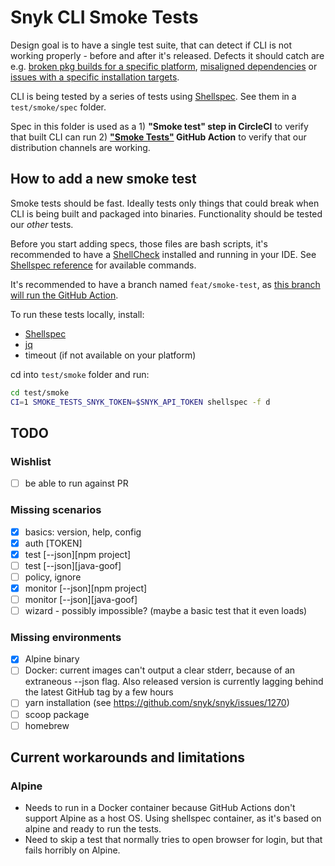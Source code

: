 # Snyk CLI Smoke Tests

Design goal is to have a single test suite, that can detect if CLI is not working properly - before and after it's released. Defects it should catch are e.g. [broken pkg builds for a specific platform](https://github.com/snyk/snyk/issues/670), [misaligned dependencies](https://github.com/snyk/snyk/issues/1261) or [issues with a specific installation targets](https://github.com/snyk/snyk/issues/1270).

CLI is being tested by a series of tests using [Shellspec](https://shellspec.info). See them in a `test/smoke/spec` folder.

Spec in this folder is used as a 1) **"Smoke test" step in CircleCI** to verify that built CLI can run 2) **["Smoke Tests"](https://github.com/snyk/snyk/actions?query=workflow%3A%22Smoke+Tests%22) GitHub Action** to verify that our distribution channels are working.

## How to add a new smoke test

Smoke tests should be fast. Ideally tests only things that could break when CLI is being built and packaged into binaries. Functionality should be tested our _other_ tests.

Before you start adding specs, those files are bash scripts, it's recommended to have a [ShellCheck](https://www.shellcheck.net) installed and running in your IDE. See [Shellspec reference](https://github.com/shellspec/shellspec/blob/master/docs/references.md#expectation) for available commands.

It's recommended to have a branch named `feat/smoke-test`, as [this branch will run the GitHub Action](https://github.com/snyk/snyk/blob/f35f39e96ef7aa69b22a846315dda015b12a4564/.github/workflows/smoke-tests.yml#L3-L5).

To run these tests locally, install:

- [Shellspec](https://shellspec.info)
- [jq](https://stedolan.github.io/jq/)
- timeout (if not available on your platform)

cd into `test/smoke` folder and run:

```sh
cd test/smoke
CI=1 SMOKE_TESTS_SNYK_TOKEN=$SNYK_API_TOKEN shellspec -f d
```

## TODO

### Wishlist

- [ ] be able to run against PR

### Missing scenarios

- [x] basics: version, help, config
- [x] auth [TOKEN]
- [x] test [--json][npm project]
- [ ] test [--json][java-goof]
- [ ] policy, ignore
- [x] monitor [--json][npm project]
- [ ] monitor [--json][java-goof]
- [ ] wizard - possibly impossible? (maybe a basic test that it even loads)

### Missing environments

- [x] Alpine binary
- [ ] Docker: current images can't output a clear stderr, because of an extraneous --json flag. Also released version is currently lagging behind the latest GitHub tag by a few hours
- [ ] yarn installation (see https://github.com/snyk/snyk/issues/1270)
- [ ] scoop package
- [ ] homebrew

## Current workarounds and limitations

### Alpine

- Needs to run in a Docker container because GitHub Actions don't support Alpine as a host OS. Using shellspec container, as it's based on alpine and ready to run the tests.
- Need to skip a test that normally tries to open browser for login, but that fails horribly on Alpine.
